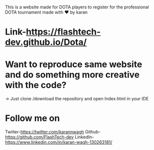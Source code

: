 This is a website made for DOTA players to register for the professional DOTA tournament made with ❤️ by karan


# Link-https://flashtech-dev.github.io/Dota/


 
# Want to reproduce same website and do something more creative with the code?
 -> Just clone /download the repository and open Index.html in your IDE
 
 
# Follow me on
 
 Twiiter-https://twitter.com/karannwagh
 Github-https://github.com/FlashTech-dev
 LinkedIn-https://www.linkedin.com/in/karan-wagh-130263181/
